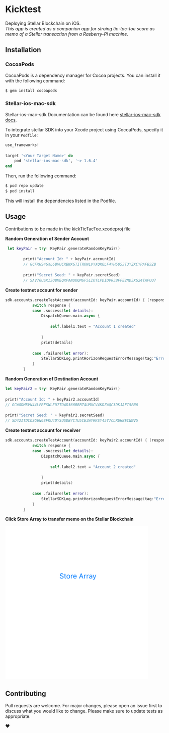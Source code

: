 # Kicktest

Deploying Stellar Blockchain on iOS.  
*This app is created as a companion app for stroing tic-tac-toe score as memo of a Stellar transaction from a Rasberry-Pi machine.*

## Installation

### CocoaPods

CocoaPods is a dependency manager for Cocoa projects. You can install it with the following command:

```bash
$ gem install cocoapods
```

### Stellar-ios-mac-sdk

Stellar-ios-mac-sdk Documentation can be found here [stellar-ios-mac-sdk docs](https://github.com/Soneso/stellar-ios-mac-sdk).

To integrate stellar SDK into your Xcode project using CocoaPods, specify it in your `Podfile`:

```ruby
use_frameworks!

target '<Your Target Name>' do
    pod 'stellar-ios-mac-sdk', '~> 1.6.4'
end
```

Then, run the following command:

```bash
$ pod repo update
$ pod install
```

This will install the dependencies listed in the Podfile.

## Usage

Contributions to be made in the kickTicTacToe.xcodeproj file



**Random Generation of Sender Account**
```swift
 let keyPair = try! KeyPair.generateRandomKeyPair()
        
        print("Account Id: " + keyPair.accountId)
        // GCFXHS4GXL6BVUCXBWXGTITROWLVYXQKQLF4YH5O5JT3YZXCYPAFBJZB
        
        print("Secret Seed: " + keyPair.secretSeed)
        // SAV76USXIJOBMEQXPANUOQM6F5LIOTLPDIDVRJBFFE2MDJXG24TAPUU7
```

**Create testnet account for sender**

```swift
sdk.accounts.createTestAccount(accountId: keyPair.accountId) { (response) -> (Void) in
            switch response {
            case .success(let details):
                DispatchQueue.main.async {
                    
                    self.label1.text = "Account 1 created"
                    
                }
                print(details)
                
            case .failure(let error):
                StellarSDKLog.printHorizonRequestErrorMessage(tag:"Error:", horizonRequestError: error)
            }
        }
```

**Random Generation of Destination Account**
```swift    
let keyPair2 = try! KeyPair.generateRandomKeyPair()

print("Account Id: " + keyPair2.accountId)
// GCWODM5VN44LFRFSWLEU7TOAD366BBRT4UMUCV4KDZWQC3DKJAFI5BN6

print("Secret Seed: " + keyPair2.secretSeed)
// SD42ITDCOSG6N6SFKU4DYSUSDB7CTU5CE3WYRKSY45Y7CLRUHBECWNV5
```

**Create testnet account for receiver**

```swift
sdk.accounts.createTestAccount(accountId: keyPair2.accountId) { (response) -> (Void) in
            switch response {
            case .success(let details):
                DispatchQueue.main.async {
                    
                    self.label2.text = "Account 2 created"
                    
                }
                print(details)
                
            case .failure(let error):
                StellarSDKLog.printHorizonRequestErrorMessage(tag:"Error:", horizonRequestError: error)
            }
        }
```

**Click Store Array to transfer memo on the Stellar Blockchain**

![App Screenshot](src/img/ss.png)

## Contributing
Pull requests are welcome. For major changes, please open an issue first to discuss what you would like to change.
Please make sure to update tests as appropriate.   

:heart:


